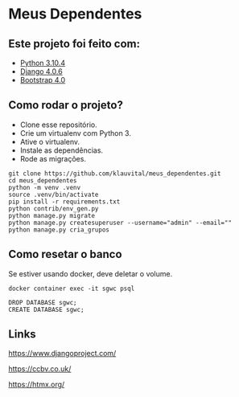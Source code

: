 # Meus Dependentes


## Este projeto foi feito com:

* [Python 3.10.4](https://www.python.org/)
* [Django 4.0.6](https://www.djangoproject.com/)
* [Bootstrap 4.0](https://getbootstrap.com/)

## Como rodar o projeto?

* Clone esse repositório.
* Crie um virtualenv com Python 3.
* Ative o virtualenv.
* Instale as dependências.
* Rode as migrações.

```
git clone https://github.com/klauvital/meus_dependentes.git
cd meus_dependentes
python -m venv .venv
source .venv/bin/activate
pip install -r requirements.txt
python contrib/env_gen.py
python manage.py migrate
python manage.py createsuperuser --username="admin" --email=""
python manage.py cria_grupos
```


## Como resetar o banco

Se estiver usando docker, deve deletar o volume.

```
docker container exec -it sgwc psql

DROP DATABASE sgwc;
CREATE DATABASE sgwc;
```





## Links

https://www.djangoproject.com/

https://ccbv.co.uk/

https://htmx.org/


